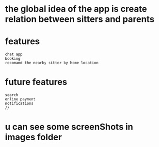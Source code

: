 
# the global idea of the app is create relation between sitters and parents 
# features
    chat app
    booking 
    recomand the nearby sitter by home location

# future features
    search
    online payment
    notifications
    //
# u can see some screenShots in images folder 
